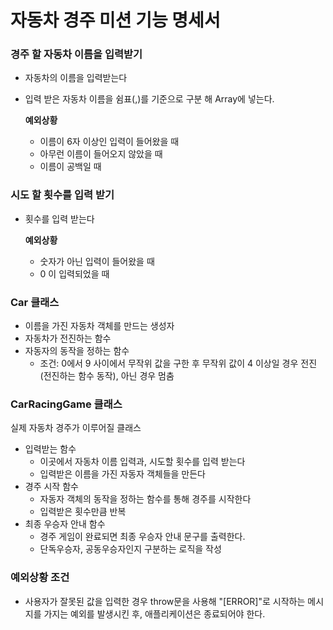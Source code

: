 # 자동차 경주 미션 기능 명세서

### 경주 할 자동차 이름을 입력받기
- 자동차의 이름을 입력받는다
- 입력 받은 자동차 이름을 쉼표(,)를 기준으로 구분 해 Array에 넣는다.
    
    **예외상황**
    - 이름이 6자 이상인 입력이 들어왔을 때
    - 아무런 이름이 들어오지 않았을 때
    - 이름이 공백일 때
    

### 시도 할 횟수를 입력 받기
- 횟수를 입력 받는다

    **예외상황**
    - 숫자가 아닌 입력이 들어왔을 때
    - 0 이 입력되었을 때

### Car 클래스
- 이름을 가진 자동차 객체를 만드는 생성자
- 자동차가 전진하는 함수
- 자동자의 동작을 정하는 함수
    - 조건: 0에서 9 사이에서 무작위 값을 구한 후 무작위 값이 4 이상일 경우 전진(전진하는 함수 동작), 아닌 경우 멈춤

### CarRacingGame 클래스
실제 자동차 경주가 이루어질 클래스
- 입력받는 함수
    - 이곳에서 자동차 이름 입력과, 시도할 횟수를 입력 받는다
    - 입력받은 이름을 가진 자동자 객체들을 만든다
- 경주 시작 함수
    - 자동자 객체의 동작을 정하는 함수를 통해 경주를 시작한다
    - 입력받은 횟수만큼 반복
- 최종 우승자 안내 함수
    - 경주 게임이 완료되면 최종 우승자 안내 문구를 출력한다.
    - 단독우승자, 공동우승자인지 구분하는 로직을 작성

### 예외상황 조건
- 사용자가 잘못된 값을 입력한 경우 throw문을 사용해 "[ERROR]"로 시작하는 메시지를 가지는 예외를 발생시킨 후, 애플리케이션은 종료되어야 한다.